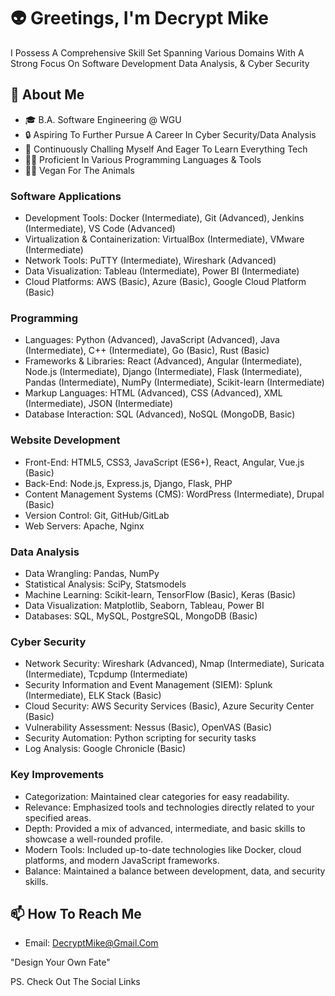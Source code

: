 # 👽 Greetings, I'm Decrypt Mike 

I Possess A Comprehensive Skill Set Spanning Various Domains
With A Strong Focus On Software Development
Data Analysis, & Cyber Security

## 👾 About Me 

- 🎓 B.A. Software Engineering @ WGU
- 🔒 Aspiring To Further Pursue A Career In Cyber Security/Data Analysis 
- 🧠 Continuously Challing Myself And Eager To Learn Everything Tech
- 👩‍💻 Proficient In Various Programming Languages & Tools
- ✊🏽 Vegan For The Animals


### Software Applications
- Development Tools: Docker (Intermediate), Git (Advanced), Jenkins (Intermediate), VS Code (Advanced)
- Virtualization & Containerization: VirtualBox (Intermediate), VMware (Intermediate)
- Network Tools: PuTTY (Intermediate), Wireshark (Advanced)
- Data Visualization: Tableau (Intermediate), Power BI (Intermediate)
- Cloud Platforms: AWS (Basic), Azure (Basic), Google Cloud Platform (Basic)

### Programming
- Languages: Python (Advanced), JavaScript (Advanced), Java (Intermediate), C++ (Intermediate), Go (Basic), Rust (Basic)
- Frameworks & Libraries: React (Advanced), Angular (Intermediate), Node.js (Intermediate), Django (Intermediate), Flask (Intermediate), Pandas (Intermediate), NumPy (Intermediate), Scikit-learn (Intermediate)
- Markup Languages: HTML (Advanced), CSS (Advanced), XML (Intermediate), JSON (Intermediate)
- Database Interaction: SQL (Advanced), NoSQL (MongoDB, Basic)

### Website Development
- Front-End: HTML5, CSS3, JavaScript (ES6+), React, Angular, Vue.js (Basic)
- Back-End: Node.js, Express.js, Django, Flask, PHP
- Content Management Systems (CMS): WordPress (Intermediate), Drupal (Basic)
- Version Control: Git, GitHub/GitLab
- Web Servers: Apache, Nginx

### Data Analysis
- Data Wrangling: Pandas, NumPy
- Statistical Analysis: SciPy, Statsmodels
- Machine Learning: Scikit-learn, TensorFlow (Basic), Keras (Basic)
- Data Visualization: Matplotlib, Seaborn, Tableau, Power BI
- Databases: SQL, MySQL, PostgreSQL, MongoDB (Basic)

### Cyber Security
- Network Security: Wireshark (Advanced), Nmap (Intermediate), Suricata (Intermediate), Tcpdump (Intermediate)
- Security Information and Event Management (SIEM): Splunk (Intermediate), ELK Stack (Basic)
- Cloud Security: AWS Security Services (Basic), Azure Security Center (Basic)
- Vulnerability Assessment: Nessus (Basic), OpenVAS (Basic)
- Security Automation: Python scripting for security tasks
- Log Analysis: Google Chronicle (Basic)

### Key Improvements
- Categorization: Maintained clear categories for easy readability.
- Relevance: Emphasized tools and technologies directly related to your specified areas.
- Depth: Provided a mix of advanced, intermediate, and basic skills to showcase a well-rounded profile.
- Modern Tools: Included up-to-date technologies like Docker, cloud platforms, and modern JavaScript frameworks.
- Balance: Maintained a balance between development, data, and security skills.

## 📫 How To Reach Me

- Email: DecryptMike@Gmail.Com

"Design Your Own Fate"

PS. Check Out The Social Links 
